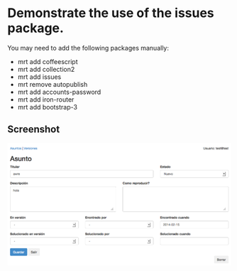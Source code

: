 # Demonstrate the use of the issues package.

You may need to add the following packages manually:

* mrt add coffeescript
* mrt add collection2
* mrt add issues
* mrt remove autopublish
* mrt add accounts-password
* mrt add iron-router
* mrt add bootstrap-3

## Screenshot

![ScreenShot](/shot01.png)